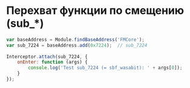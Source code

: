 # Перехват функции по смещению \(sub\_\*\)

```javascript
var baseAddress = Module.findBaseAddress('FMCore');
var sub_7224 = baseAddress.add(0x7224);  // sub_7224
 
Interceptor.attach(sub_7224, {
    onEnter: function (args) {
        console.log('Test sub_7224 (= sbf_wasabit): ' + args[0]);
    }
});
```

